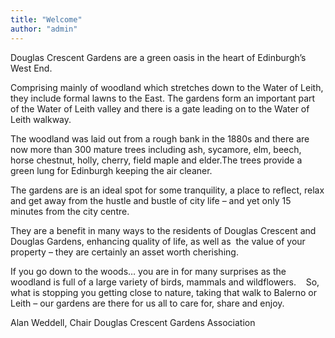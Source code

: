 ```yaml
---
title: "Welcome"
author: "admin"
---
```

Douglas Crescent Gardens are a green oasis in the heart of Edinburgh&#8217;s West End.

Comprising mainly of woodland which stretches down to the Water of Leith, they include formal lawns to the East. The gardens form an important part of the Water of Leith valley and there is a gate leading on to the Water of Leith walkway.

The woodland was laid out from a rough bank in the 1880s and there are now more than 300 mature trees including ash, sycamore, elm, beech, horse chestnut, holly, cherry, field maple and elder.The trees provide a green lung for Edinburgh keeping the air cleaner.

The gardens are is an ideal spot for some tranquility, a place to reflect, relax and get away from the hustle and bustle of city life &#8211; and yet only 15 minutes from the city centre.

They are a benefit in many ways to the residents of Douglas Crescent and Douglas Gardens, enhancing quality of life, as well as  the value of your property &#8211; they are certainly an asset worth cherishing.

If you go down to the woods&#8230; you are in for many surprises as the woodland is full of a large variety of birds, mammals and wildflowers.    So, what is stopping you getting close to nature, taking that walk to Balerno or Leith &#8211; our gardens are there for us all to care for, share and enjoy.

Alan Weddell, Chair Douglas Crescent Gardens Association
